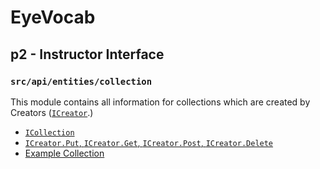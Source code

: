 # EyeVocab
## p2 - Instructor Interface
### `src/api/entities/collection`

This module contains all information for collections which are created by Creators ([`ICreator`](../users/creator/creator.interface.ts).)

* [`ICollection`](./collection.interface.ts)
* [`ICreator.Put`, `ICreator.Get`, `ICreator.Post`, `ICreator.Delete`](./index.ts)
* [Example Collection](./collection.example.ts)